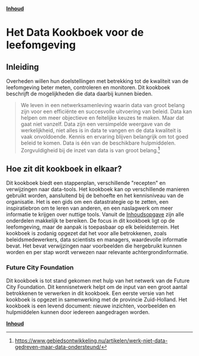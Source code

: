 **[Inhoud](ToC.md)**

# Het Data Kookboek voor de leefomgeving

## Inleiding

Overheden willen hun doelstellingen met betrekking tot de kwaliteit van de leefomgeving beter meten, controleren en monitoren. Dit kookboek beschrijft de mogelijkheden die data daarbij kunnen bieden. 

> We leven in een netwerksamenleving waarin data van groot belang zijn voor een efficiënte en succesvolle uitvoering van beleid. Data kan helpen om meer objectieve en feitelijke keuzes te maken. Maar dat gaat niet vanzelf. Data zijn een versimpelde weergave van de werkelijkheid, niet alles is in data te vangen en de data kwaliteit is vaak onvoldoende. Kennis en ervaring blijven belangrijk om tot goed beleid te komen. Data is één van de beschikbare hulpmiddelen. Zorgvuldigheid bij de inzet van data is van groot belang.[^1]

## Hoe zit dit kookboek in elkaar?

Dit kookboek biedt een stappenplan, verschillende "recepten" en verwijzingen naar data-tools. Het kookboek kan op verschillende manieren gebruikt worden, aansluitend bij de behoefte en het kennisniveau van de organisatie. Het is een gids om een datastrategie op te zetten, een inspiratiebron om te leren van anderen, en een naslagwerk om meer informatie te krijgen over nuttige tools. Vanuit de [Inhoudsopgave](ToC.md) zijn alle onderdelen makkelijk te bereiken. De focus in dit kookboek ligt op de leefomgeving, maar de aanpak is toepasbaar op elk beleidsterrein. Het kookboek is zodanig opgezet dat het voor alle betrokkenen, zoals beleidsmedewerkers, data scientists en managers, waardevolle informatie bevat. Het bevat verwijzingen naar voorbeelden die hergebruikt kunnen worden en per stap wordt verwezen naar relevante achtergrondinformatie. 

### Future City Foundation
Dit kookboek is tot stand gekomen met hulp van het netwerk van de Future City Foundation. Dit kennisnetwerk helpt om de input van een groot aantal betrokkenen te verwerken in dit kookboek. Een eerste versie van het kookboek is opgezet in samenwerking met de provincie Zuid-Holland. Het kookboek is een levend document: nieuwe inzichten, voorbeelden en hulpmiddelen kunnen door iedereen aangedragen worden.

[^1]: https://www.gebiedsontwikkeling.nu/artikelen/werk-niet-data-gedreven-maar-data-ondersteund/

**[Inhoud](ToC.md)**
